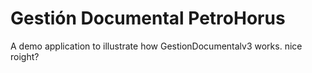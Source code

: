 # Gestión Documental PetroHorus

A demo application to illustrate how GestionDocumentalv3 works.
nice roight?
